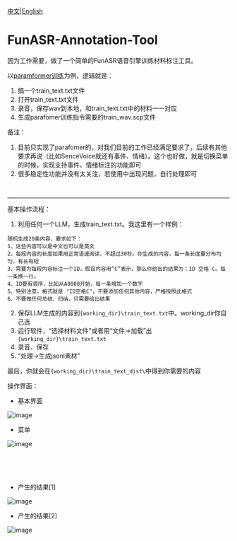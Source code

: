 [中文](https://github.com/wangxi83/FunASR-Annotation-Tool/edit/main/README.md)|[English](https://github.com/wangxi83/FunASR-Annotation-Tool/blob/main/README.en.md)

# FunASR-Annotation-Tool

因为工作需要，做了一个简单的FunASR语音引擎训练材料标注工具。

以[paramformer训练](https://github.com/modelscope/FunASR/blob/main/examples/industrial_data_pretraining/paraformer/README_zh.md)为例，逻辑就是：

1. 搞一个train_text.txt文件
2. 打开train_text.txt文件
3. 录音，保存wav到本地，和train_text.txt中的材料一一对应
4. 生成parafomer训练指令需要的train_wav.scp文件


备注：

1. 目前只实现了parafomer的，对我们目前的工作已经满足要求了，后续有其他要求再说（比如SenceVoice就还有事件、情绪）。这个也好做，就是切换菜单的时候，实现支持事件、情绪标注的功能即可
2. 很多稳定性功能并没有太关注，若使用中出现问题，自行处理即可
<br/>

----

基本操作流程：

1. 利用任何一个LLM，生成train_text.txt。我这里有一个样例：
```
随机生成20条内容，要求如下： 
1、这些内容可以是中文也可以是英文 
2、每段内容的长度如果用正常语速阅读，不超过30秒。你生成的内容，每一条长度要分布均匀，有长有短 
3、需要为每段内容标注一个ID，假设内容用“C”表示，那么你给出的结果为：ID 空格 C。每一条换一行。 
4、ID要有顺序，比如从A0000开始，每一条增加一个数字 
5、特别注意，格式就是 "ID空格C"，不要添加任何其他内容，严格按照此格式
6、不要做任何总结、归纳，只需要给出结果
```
2. 保存LLM生成的内容到`{working_dir}\train_text.txt`中。working_dir你自己选
3. 运行软件，“选择材料文件”或者用“文件->加载”出`{working_dir}\train_text.txt`
4. 录音、保存
5. “处理->生成jsonl素材”

最后，你就会在`{working_dir}\train_text_dist\`中得到你需要的内容


操作界面：

- 基本界面

![image](https://github.com/user-attachments/assets/07207ef7-e4a9-4963-9e3c-9308737bbe38)

- 菜单
  
![image](https://github.com/user-attachments/assets/a0e118c8-7b8f-4acf-9b9a-28a148510ed7)


<br/><br/><br/>

- 产生的结果[1]

![image](https://github.com/user-attachments/assets/56db0adf-9c79-4961-ab71-7055598ada64)

- 产生的结果[2]

![image](https://github.com/user-attachments/assets/ad3eae6f-0d0a-46b9-8b35-f266873fed84)
